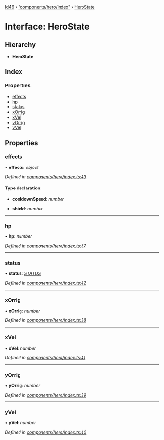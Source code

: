 [ld46](../README.md) › ["components/hero/index"](../modules/_components_hero_index_.md) › [HeroState](_components_hero_index_.herostate.md)

# Interface: HeroState

## Hierarchy

* **HeroState**

## Index

### Properties

* [effects](_components_hero_index_.herostate.md#effects)
* [hp](_components_hero_index_.herostate.md#hp)
* [status](_components_hero_index_.herostate.md#status)
* [xOrrig](_components_hero_index_.herostate.md#xorrig)
* [xVel](_components_hero_index_.herostate.md#xvel)
* [yOrrig](_components_hero_index_.herostate.md#yorrig)
* [yVel](_components_hero_index_.herostate.md#yvel)

## Properties

###  effects

• **effects**: *object*

*Defined in [components/hero/index.ts:43](https://github.com/jrod-disco/ld46-keepalive/blob/2baec31/src/components/hero/index.ts#L43)*

#### Type declaration:

* **cooldownSpeed**: *number*

* **shield**: *number*

___

###  hp

• **hp**: *number*

*Defined in [components/hero/index.ts:37](https://github.com/jrod-disco/ld46-keepalive/blob/2baec31/src/components/hero/index.ts#L37)*

___

###  status

• **status**: *[STATUS](../enums/_components_hero_index_.status.md)*

*Defined in [components/hero/index.ts:42](https://github.com/jrod-disco/ld46-keepalive/blob/2baec31/src/components/hero/index.ts#L42)*

___

###  xOrrig

• **xOrrig**: *number*

*Defined in [components/hero/index.ts:38](https://github.com/jrod-disco/ld46-keepalive/blob/2baec31/src/components/hero/index.ts#L38)*

___

###  xVel

• **xVel**: *number*

*Defined in [components/hero/index.ts:41](https://github.com/jrod-disco/ld46-keepalive/blob/2baec31/src/components/hero/index.ts#L41)*

___

###  yOrrig

• **yOrrig**: *number*

*Defined in [components/hero/index.ts:39](https://github.com/jrod-disco/ld46-keepalive/blob/2baec31/src/components/hero/index.ts#L39)*

___

###  yVel

• **yVel**: *number*

*Defined in [components/hero/index.ts:40](https://github.com/jrod-disco/ld46-keepalive/blob/2baec31/src/components/hero/index.ts#L40)*
